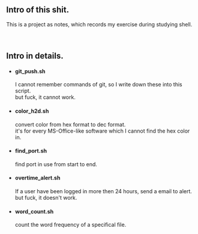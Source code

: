 ## Intro of this shit.
This is a project as notes, which records my exercise during studying shell.
<br/>
<br/>
<br/>

## Intro in details.
* #### git_push.sh
    I cannot remember commands of git, so I write down these into this script.
    <br/>
    but fuck, it cannot work.
* #### color_h2d.sh
    convert color from hex format to dec format.
    <br/>
    it's for every MS-Office-like software which I cannot find the hex color in.
* #### find_port.sh
    find port in use from start to end.
* #### overtime_alert.sh
    If a user have been logged in more then 24 hours, send a email to alert.
    <br/>
    but fuck, it doesn't work.
* #### word_count.sh
    count the word frequency of a specifical file.
